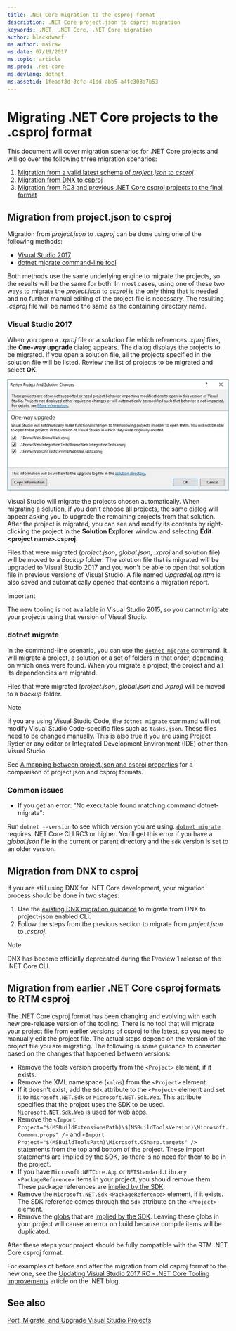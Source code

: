```yaml
---
title: .NET Core migration to the csproj format
description: .NET Core project.json to csproj migration
keywords: .NET, .NET Core, .NET Core migration
author: blackdwarf
ms.author: mairaw
ms.date: 07/19/2017
ms.topic: article
ms.prod: .net-core
ms.devlang: dotnet
ms.assetid: 1feadf3d-3cfc-41dd-abb5-a4fc303a7b53
---
```


# Migrating .NET Core projects to the .csproj format

This document will cover migration scenarios for .NET Core projects and will go over the following three migration scenarios:

1. [Migration from a valid latest schema of *project.json* to *csproj*](#migration-from-projectjson-to-csproj)
2. [Migration from DNX to csproj](#migration-from-dnx-to-csproj)
3. [Migration from RC3 and previous .NET Core csproj projects to the final format](#migration-from-earlier-net-core-csproj-formats-to-rtm-csproj)

## Migration from project.json to csproj
Migration from *project.json* to *.csproj* can be done using one of the following methods:

- [Visual Studio 2017](#visual-studio-2017)
- [dotnet migrate command-line tool](#dotnet-migrate)
 
Both methods use the same underlying engine to migrate the projects, so the results will be the same for both. In most cases, using one of these two ways to migrate the *project.json* to *csproj* is the only thing that is needed and no further manual editing of the project file is necessary. The resulting *.csproj* file will be named the same as the containing directory name.

### Visual Studio 2017

When you open a *.xproj* file or a solution file which references *.xproj* files, the **One-way upgrade** dialog appears. The dialog displays the projects to be migrated. 
If you open a solution file, all the projects specified in the solution file will be listed. Review the list of projects to be migrated and select **OK**.

![One-way upgrade dialog showing the list of projects to be migrated](media/one-way-upgrade.jpg)

Visual Studio will migrate the projects chosen automatically. When migrating a solution, if you don't choose all projects, the same dialog will appear asking you to upgrade the remaining projects from that solution. After the project is migrated, you can see and modify its contents by right-clicking the project in the **Solution Explorer** window and selecting **Edit \<project name>.csproj**.

Files that were migrated (*project.json*, *global.json*, *.xproj* and solution file) will be moved to a *Backup* folder. The solution file that is migrated will be upgraded to Visual Studio 2017 and you won't be able to open that solution file in previous versions of Visual Studio. 
A file named *UpgradeLog.htm* is also saved and automatically opened that contains a migration report.

> [!IMPORTANT]
> The new tooling is not available in Visual Studio 2015, so you cannot migrate your projects using that version of Visual Studio.

### dotnet migrate

In the command-line scenario, you can use the [`dotnet migrate`](../tools/dotnet-migrate.md) command. It will migrate a project, a solution or a set of folders in that order, depending on which ones were found. 
When you migrate a project, the project and all its dependencies are migrated.

Files that were migrated (*project.json*, *global.json* and *.xproj*) will be moved to a *backup* folder.

> [!NOTE]
> If you are using Visual Studio Code, the `dotnet migrate` command will not modify Visual Studio Code-specific files such as `tasks.json`. These files need to be changed manually. 
> This is also true if you are using Project Ryder or any editor or Integrated Development Environment (IDE) other than Visual Studio. 

See [A mapping between project.json and csproj properties](../tools/project-json-to-csproj.md) for a comparison of project.json and csproj formats.

### Common issues

- If you get an error: "No executable found matching command dotnet-migrate":

Run `dotnet --version` to see which version you are using. [`dotnet migrate`](../tools/dotnet-migrate.md) requires .NET Core CLI RC3 or higher.
You’ll get this error if you have a *global.json* file in the current or parent directory and the `sdk` version is set to an older version.

## Migration from DNX to csproj
If you are still using DNX for .NET Core development, your migration process should be done in two stages:

1. Use the [existing DNX migration guidance](from-dnx.md) to migrate from DNX to project-json enabled CLI.
2. Follow the steps from the previous section to migrate from *project.json* to *.csproj*.  

> [!NOTE]
> DNX has become officially deprecated during the Preview 1 release of the .NET Core CLI. 

## Migration from earlier .NET Core csproj formats to RTM csproj
The .NET Core csproj format has been changing and evolving with each new pre-release version of the tooling. There is no tool that will migrate your project file from earlier versions of csproj to the latest, so you need to manually edit the project file. The actual steps depend on the version of the project file you are migrating. The following is some guidance to consider based on the changes that happened between versions:

* Remove the tools version property from the `<Project>` element, if it exists. 
* Remove the XML namespace (`xmlns`) from the `<Project>` element.
* If it doesn't exist, add the `Sdk` attribute to the `<Project>` element and set it to `Microsoft.NET.Sdk` or `Microsoft.NET.Sdk.Web`. This attribute specifies that the project uses the SDK to be used. `Microsoft.NET.Sdk.Web` is used for web apps.
* Remove the `<Import Project="$(MSBuildExtensionsPath)\$(MSBuildToolsVersion)\Microsoft.Common.props" />` and `<Import Project="$(MSBuildToolsPath)\Microsoft.CSharp.targets" />` statements from the top and bottom of the project. These import statements are implied by the SDK, so there is no need for them to be in the project. 
* If you have `Microsoft.NETCore.App` or `NETStandard.Library` `<PackageReference>` items in your project, you should remove them. These package references are [implied by the SDK](https://aka.ms/sdkimplicitrefs). 
* Remove the `Microsoft.NET.Sdk` `<PackageReference>` element, if it exists. The SDK reference comes through the `Sdk` attribute on the `<Project>` element. 
* Remove the [globs](https://en.wikipedia.org/wiki/Glob_(programming)) that are [implied by the SDK](../tools/csproj.md#default-compilation-includes-in-net-core-projects). Leaving these globs in your project will cause an error on build because compile items will be duplicated. 

After these steps your project should be fully compatible with the RTM .NET Core csproj format. 

For examples of before and after the migration from old csproj format to the new one, see the [Updating Visual Studio 2017 RC – .NET Core Tooling improvements](https://blogs.msdn.microsoft.com/dotnet/2016/12/12/updating-visual-studio-2017-rc-net-core-tooling-improvements/) article on the .NET blog.

## See also
[Port, Migrate, and Upgrade Visual Studio Projects](/visualstudio/porting/port-migrate-and-upgrade-visual-studio-projects)
